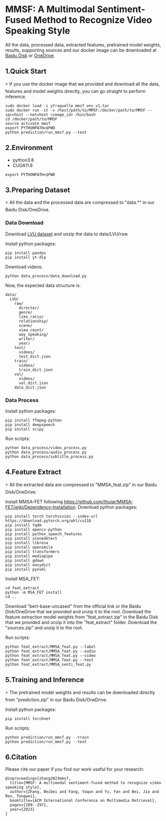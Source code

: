 # MMSF: A Multimodal Sentiment-Fused Method to Recognize Video Speaking Style

All the data, processed data, extracted features, pretrained model weights, results, supporting sources and our docker image can be downloaded at [Baidu Disk](https://pan.baidu.com/s/1capDCX6_55jdSW8Yx3eGBg?pwd=4ac6) or [OneDrive](https://1drv.ms/f/s!AqIJSYD5gt-YlC-D4ONCfKefbNKI?e=aC8Xhw). 

## 1.Quick Start
⚡ If you use the docker image that we provided and download all the data, features and model weights directly, you can go straight to perform inference.
```
sudo docker load -i yfraquelle_mmsf_env_v1.tar
sudo docker run -it -v /host/path/to/MMSF:/docker/path/to/MMSF --ipc=host --net=host <image_id> /bin/bash
cd /docker/path/to/MMSF
source activate mmsf
export PYTHONPATH=$PWD
python prediction/run_mmsf.py --test
```

## 2.Environment
- python3.8
- CUDA11.8
```
export PYTHONPATH=$PWD
```


## 3.Preparing Dataset
⚡ All the data and the processed data are compressed to "data.*" in our Baidu Disk/OneDrive. 
### Data Download
Download [LVU dataset](https://github.com/chaoyuaw/lvu) and unzip the data to data/LVU/raw.

Install python packages:
```
pip install pandas
pip install yt-dlp
```
Download videos:
```
python data_process/data_download.py
```
Now, the expected data structure is:
```
data/
  LVU/
    raw/
      director/
      genre/
      like_ratio/
      relationship/
      scene/
      view_count/
      way_speaking/
      writer/
      year/
    test/
      videos/
      test_dict.json
    train/
      videos/
      train_dict.json
    val/
      videos/
      val_dict.json
    data_dict.json
```

### Data Process
Install python packages:
```
pip install ffmpeg-python
pip install deepspeech
pip install scipy
```
Run scripts:
```
python data_process/video_process.py
python data_process/audio_process.py
python data_process/subtitle_process.py
```


## 4.Feature Extract
⚡ All the extracted data are compressed to "MMSA_feat.zip" in our Baidu Disk/OneDrive.

Install MMSA-FET following https://github.com/thuiar/MMSA-FET/wiki/Dependency-Installation: 
Download python packages:
```
pip install torch torchvision --index-url https://download.pytorch.org/whl/cu118
pip install tqdm
pip install opencv-python
pip install python_speech_features
pip install scenedetect
pip install librosa
pip install opensmile
pip install transformers
pip install mediapipe
pip install gdown
pip install easydict
pip install pynvml
```
Install MSA_FET:
```
cd feat_extract
python -m MSA_FET install
cd ..
```

Download "bert-base-uncased" from the official link or the Baidu Disk/OneDrive that we provided and unzip it to the root. 
Download the feature extraction model weights from "feat_extract.zip" in the Baidu Disk that we provided and unzip it into the "feat_extract" folder. 
Download the "sources.zip" and unzip it to the root. 

Run scripts:
```
python feat_extract/MMSA_feat.py --label
python feat_extract/MMSA_feat.py --audio
python feat_extract/MMSA_feat.py --video
python feat_extract/MMSA_feat.py --text
python feat_extract/MMSA_senti_feat.py
```


## 5.Training and Inference
⚡ The pretrained model weights and results can be downloaded directly from "prediction.zip" in our Baidu Disk/OneDrive.

Install python packages:
```
pip install torchnet
```
Run scripts:
```
python prediction/run_mmsf.py --train
python prediction/run_mmsf.py --test
```

## 6.Citation
Please cite our paper if you find our work useful for your research:
```
@inproceedings{zhang2023mmsf,
  title={MMSF: A multimodal sentiment-fused method to recognize video speaking style},
  author={Zhang, Beibei and Fang, Yaqun and Yu, Fan and Bei, Jia and Ren, Tongwei},
  booktitle={ACM International Conference on Multimedia Retrieval},
  pages={289--297},
  year={2023}
}
```
